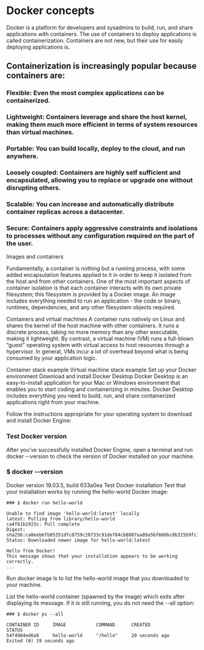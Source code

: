 # Docker concepts
Docker is a platform for developers and sysadmins to build, run, and share applications with containers. The use of containers to deploy applications is called containerization.
Containers are not new, but their use for easily deploying applications is.

## Containerization is increasingly popular because containers are:
### Flexible: Even the most complex applications can be containerized.
### Lightweight: Containers leverage and share the host kernel, making them much more efficient in terms of system resources than virtual machines.
### Portable: You can build locally, deploy to the cloud, and run anywhere.
### Loosely coupled: Containers are highly self sufficient and encapsulated, allowing you to replace or upgrade one without disrupting others.
### Scalable: You can increase and automatically distribute container replicas across a datacenter.
### Secure: Containers apply aggressive constraints and isolations to processes without any configuration required on the part of the user.
Images and containers

Fundamentally, a container is nothing but a running process, with some added encapsulation features applied to it in order to keep it isolated from the host and from other containers. One of the most important aspects of container isolation is that each container interacts with its own private filesystem; this filesystem is provided by a Docker image. An image includes everything needed to run an application - the code or binary, runtimes, dependencies, and any other filesystem objects required.

Containers and virtual machines
A container runs natively on Linux and shares the kernel of the host machine with other containers. It runs a discrete process, taking no more memory than any other executable, making it lightweight.
By contrast, a virtual machine (VM) runs a full-blown “guest” operating system with virtual access to host resources through a hypervisor. In general, VMs incur a lot of overhead beyond what is being consumed by your application logic.

Container stack example	Virtual machine stack example
Set up your Docker environment
Download and install Docker Desktop
Docker Desktop is an easy-to-install application for your Mac or Windows environment that enables you to start coding and containerizing in minutes. Docker Desktop includes everything you need to build, run, and share containerized applications right from your machine.

Follow the instructions appropriate for your operating system to download and install Docker Engine:

### Test Docker version
After you’ve successfully installed Docker Engine, open a terminal and run docker --version to check the version of Docker installed on your machine.

### $ docker --version
Docker version 19.03.5, build 633a0ea
Test Docker installation
Test that your installation works by running the hello-world Docker image:

    ### $ docker run hello-world

    Unable to find image 'hello-world:latest' locally
    latest: Pulling from library/hello-world
    ca4f61b1923c: Pull complete
    Digest: sha256:ca0eeb6fb05351dfc8759c20733c91def84cb8007aa89a5bf606bc8b315b9fc7
    Status: Downloaded newer image for hello-world:latest

    Hello from Docker!
    This message shows that your installation appears to be working correctly.
    ...
Run docker image ls to list the hello-world image that you downloaded to your machine.

List the hello-world container (spawned by the image) which exits after displaying its message. If it is still running, you do not need the --all option:

    ### $ docker ps --all

    CONTAINER ID     IMAGE           COMMAND      CREATED            STATUS
    54f4984ed6a8     hello-world     "/hello"     20 seconds ago     Exited (0) 19 seconds ago
